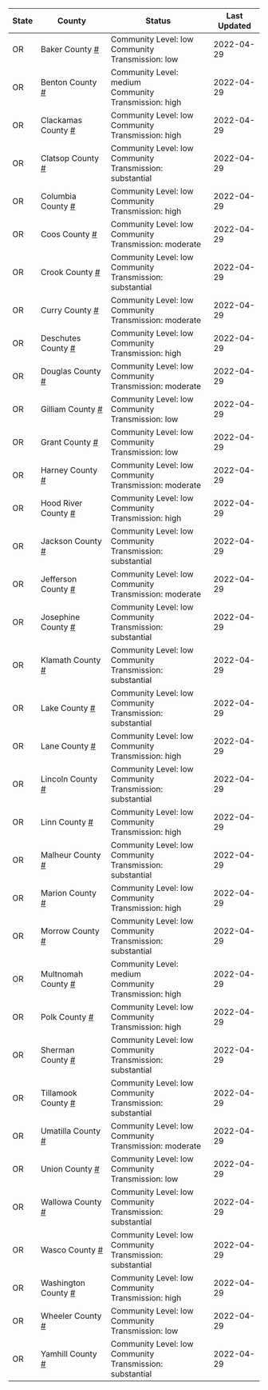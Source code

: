 State | County | Status | Last Updated
--- | --- | --- | --- 
OR | Baker County <a href="#baker_county">#</a> | <a name="baker_county"></a>Community Level: low<br/>Community Transmission: low | 2022-04-29
OR | Benton County <a href="#benton_county">#</a> | <a name="benton_county"></a>Community Level: medium<br/>Community Transmission: high | 2022-04-29
OR | Clackamas County <a href="#clackamas_county">#</a> | <a name="clackamas_county"></a>Community Level: low<br/>Community Transmission: high | 2022-04-29
OR | Clatsop County <a href="#clatsop_county">#</a> | <a name="clatsop_county"></a>Community Level: low<br/>Community Transmission: substantial | 2022-04-29
OR | Columbia County <a href="#columbia_county">#</a> | <a name="columbia_county"></a>Community Level: low<br/>Community Transmission: high | 2022-04-29
OR | Coos County <a href="#coos_county">#</a> | <a name="coos_county"></a>Community Level: low<br/>Community Transmission: moderate | 2022-04-29
OR | Crook County <a href="#crook_county">#</a> | <a name="crook_county"></a>Community Level: low<br/>Community Transmission: substantial | 2022-04-29
OR | Curry County <a href="#curry_county">#</a> | <a name="curry_county"></a>Community Level: low<br/>Community Transmission: moderate | 2022-04-29
OR | Deschutes County <a href="#deschutes_county">#</a> | <a name="deschutes_county"></a>Community Level: low<br/>Community Transmission: high | 2022-04-29
OR | Douglas County <a href="#douglas_county">#</a> | <a name="douglas_county"></a>Community Level: low<br/>Community Transmission: moderate | 2022-04-29
OR | Gilliam County <a href="#gilliam_county">#</a> | <a name="gilliam_county"></a>Community Level: low<br/>Community Transmission: low | 2022-04-29
OR | Grant County <a href="#grant_county">#</a> | <a name="grant_county"></a>Community Level: low<br/>Community Transmission: low | 2022-04-29
OR | Harney County <a href="#harney_county">#</a> | <a name="harney_county"></a>Community Level: low<br/>Community Transmission: moderate | 2022-04-29
OR | Hood River County <a href="#hood_river_county">#</a> | <a name="hood_river_county"></a>Community Level: low<br/>Community Transmission: high | 2022-04-29
OR | Jackson County <a href="#jackson_county">#</a> | <a name="jackson_county"></a>Community Level: low<br/>Community Transmission: substantial | 2022-04-29
OR | Jefferson County <a href="#jefferson_county">#</a> | <a name="jefferson_county"></a>Community Level: low<br/>Community Transmission: moderate | 2022-04-29
OR | Josephine County <a href="#josephine_county">#</a> | <a name="josephine_county"></a>Community Level: low<br/>Community Transmission: substantial | 2022-04-29
OR | Klamath County <a href="#klamath_county">#</a> | <a name="klamath_county"></a>Community Level: low<br/>Community Transmission: substantial | 2022-04-29
OR | Lake County <a href="#lake_county">#</a> | <a name="lake_county"></a>Community Level: low<br/>Community Transmission: substantial | 2022-04-29
OR | Lane County <a href="#lane_county">#</a> | <a name="lane_county"></a>Community Level: low<br/>Community Transmission: high | 2022-04-29
OR | Lincoln County <a href="#lincoln_county">#</a> | <a name="lincoln_county"></a>Community Level: low<br/>Community Transmission: substantial | 2022-04-29
OR | Linn County <a href="#linn_county">#</a> | <a name="linn_county"></a>Community Level: low<br/>Community Transmission: high | 2022-04-29
OR | Malheur County <a href="#malheur_county">#</a> | <a name="malheur_county"></a>Community Level: low<br/>Community Transmission: substantial | 2022-04-29
OR | Marion County <a href="#marion_county">#</a> | <a name="marion_county"></a>Community Level: low<br/>Community Transmission: high | 2022-04-29
OR | Morrow County <a href="#morrow_county">#</a> | <a name="morrow_county"></a>Community Level: low<br/>Community Transmission: substantial | 2022-04-29
OR | Multnomah County <a href="#multnomah_county">#</a> | <a name="multnomah_county"></a>Community Level: medium<br/>Community Transmission: high | 2022-04-29
OR | Polk County <a href="#polk_county">#</a> | <a name="polk_county"></a>Community Level: low<br/>Community Transmission: high | 2022-04-29
OR | Sherman County <a href="#sherman_county">#</a> | <a name="sherman_county"></a>Community Level: low<br/>Community Transmission: substantial | 2022-04-29
OR | Tillamook County <a href="#tillamook_county">#</a> | <a name="tillamook_county"></a>Community Level: low<br/>Community Transmission: substantial | 2022-04-29
OR | Umatilla County <a href="#umatilla_county">#</a> | <a name="umatilla_county"></a>Community Level: low<br/>Community Transmission: moderate | 2022-04-29
OR | Union County <a href="#union_county">#</a> | <a name="union_county"></a>Community Level: low<br/>Community Transmission: low | 2022-04-29
OR | Wallowa County <a href="#wallowa_county">#</a> | <a name="wallowa_county"></a>Community Level: low<br/>Community Transmission: substantial | 2022-04-29
OR | Wasco County <a href="#wasco_county">#</a> | <a name="wasco_county"></a>Community Level: low<br/>Community Transmission: substantial | 2022-04-29
OR | Washington County <a href="#washington_county">#</a> | <a name="washington_county"></a>Community Level: low<br/>Community Transmission: high | 2022-04-29
OR | Wheeler County <a href="#wheeler_county">#</a> | <a name="wheeler_county"></a>Community Level: low<br/>Community Transmission: low | 2022-04-29
OR | Yamhill County <a href="#yamhill_county">#</a> | <a name="yamhill_county"></a>Community Level: low<br/>Community Transmission: substantial | 2022-04-29
